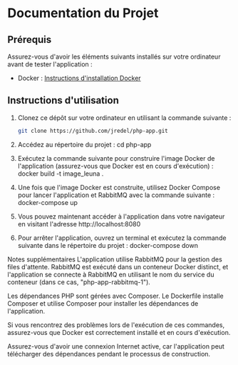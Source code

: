 # Documentation du Projet

## Prérequis
Assurez-vous d'avoir les éléments suivants installés sur votre ordinateur avant de tester l'application :

- Docker : [Instructions d'installation Docker](https://docs.docker.com/get-docker/)

## Instructions d'utilisation

1. Clonez ce dépôt sur votre ordinateur en utilisant la commande suivante :
   ```bash
   git clone https://github.com/jredel/php-app.git

2. Accédez au répertoire du projet : 
    cd php-app 

3. Exécutez la commande suivante pour construire l'image Docker de l'application (assurez-vous que Docker est en cours d'exécution) :
    docker build -t image_leuna .

4. Une fois que l'image Docker est construite, utilisez Docker Compose pour lancer l'application et RabbitMQ avec la commande suivante :
    docker-compose up

5. Vous pouvez maintenant accéder à l'application dans votre navigateur en visitant l'adresse
    http://localhost:8080

6. Pour arrêter l'application, ouvrez un terminal et exécutez la commande suivante dans le répertoire du projet :
    docker-compose down


Notes supplémentaires
L'application utilise RabbitMQ pour la gestion des files d'attente. RabbitMQ est exécuté dans un conteneur Docker distinct, et l'application se connecte à RabbitMQ en utilisant le nom du service du conteneur (dans ce cas, "php-app-rabbitmq-1").

Les dépendances PHP sont gérées avec Composer. Le Dockerfile installe Composer et utilise Composer pour installer les dépendances de l'application.

Si vous rencontrez des problèmes lors de l'exécution de ces commandes, assurez-vous que Docker est correctement installé et en cours d'exécution.

Assurez-vous d'avoir une connexion Internet active, car l'application peut télécharger des dépendances pendant le processus de construction.
